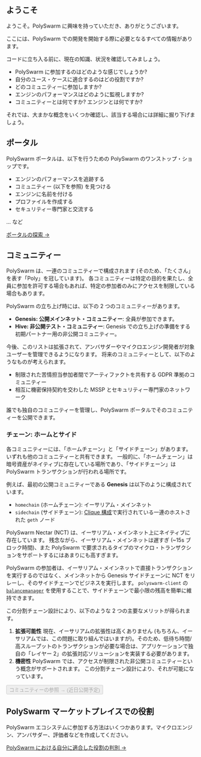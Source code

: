 ## ようこそ

ようこそ。PolySwarm に興味を持っていただき、ありがとうございます。

ここには、PolySwarm での開発を開始する際に必要となるすべての情報があります。

コードに立ち入る前に、現在の知識、状況を確認してみましょう。

* PolySwarm に参加するのはどのような感じでしょうか?
* 自分のユース・ケースに適合するのはどの役割ですか?
* どのコミュニティーに参加しますか?
* エンジンのパフォーマンスはどのように監視しますか?
* コミュニティーとは何ですか? エンジンとは何ですか?

それでは、大まかな概念をいくつか確認し、該当する場合には詳細に掘り下げましょう。

## ポータル

PolySwarm ポータルは、以下を行うための PolySwarm のワンストップ・ショップです。

* エンジンのパフォーマンスを追跡する
* コミュニティー (以下を参照) を見つける
* エンジンに名前を付ける
* プロファイルを作成する
* セキュリティー専門家と交流する

... など

[ポータルの探索 →](https://polyswarm.network/)

## コミュニティー

PolySwarm は、一連のコミュニティーで構成されます (そのため、「たくさん」を表す「Poly」を冠しています)。 各コミュニティーは特定の目的を果たし、全員に参加を許可する場合もあれば、特定の参加者のみにアクセスを制限している場合もあります。

PolySwarm の立ち上げ時には、以下の 2 つのコミュニティーがあります。

* **Genesis: 公開メインネット・コミュニティー**: 全員が参加できます。
* **Hive: 非公開テスト・コミュニティー**: Genesis での立ち上げの準備をする初期パートナー用の非公開コミュニティー。

今後、このリストは拡張されて、アンバサダーやマイクロエンジン開発者が対象ユーザーを管理できるようになります。 将来のコミュニティーとして、以下のようなものが考えられます。

* 制限された苦情担当参加者間でアーティファクトを共有する GDPR 準拠のコミュニティー
* 相互に機密保持契約を交わした MSSP とセキュリティー専門家のネットワーク

誰でも独自のコミュニティーを管理し、PolySwarm ポータルでそのコミュニティーを公開できます。

### チェーン: ホームとサイド

各コミュニティーには、「ホームチェーン」と「サイドチェーン」があります。いずれも他のコミュニティーと共有できます。 一般的に、「ホームチェーン」は暗号資産がネイティブに存在している場所であり、「サイドチェーン」は PolySwarm トランザクションが行われる場所です。

例えば、最初の公開コミュニティーである **Genesis** は以下のように構成されています。

* `homechain` (ホームチェーン): イーサリアム・メインネット
* `sidechain` (サイドチェーン): [Clique 構成](https://github.com/ethereum/EIPs/issues/225)で実行されている一連のホストされた `geth` ノード

PolySwarm Nectar (NCT) は、イーサリアム・メインネット上にネイティブに存在しています。 残念ながら、イーサリアム・メインネットは遅すぎ (~15s ブロック時間)、また PolySwarm で要求されるタイプのマイクロ・トランザクションをサポートするにはあまりにも高すぎます。

PolySwarm の参加者は、イーサリアム・メインネットで直接トランザクションを実行するのではなく、メインネットから Genesis サイドチェーンに NCT をリレーし、そのサイドチェーンでビジネスを実行します。 `polyswarm-client` の [`balancemanager`](https://github.com/polyswarm/polyswarm-client/tree/master/src/balancemanager) を使用することで、サイドチェーンで最小限の残高を簡単に維持できます。

この分割チェーン設計により、以下のような 2 つの主要なメリットが得られます。

1. **拡張可能性** 現在、イーサリアムの拡張性は高くありません (もちろん、イーサリアムでは、この問題に取り組んではいますが)。そのため、低待ち時間/高スループットのトランザクションが必要な場合は、アプリケーションで独自の「レイヤー 2」の拡張対応ソリューションを実装する必要があります。
2. **機密性** PolySwarm では、アクセスが制限された非公開コミュニティーという概念がサポートされます。 この分割チェーン設計により、それが可能になっています。

<button disabled>コミュニティーの参照 → (近日公開予定)</button>

## PolySwarm マーケットプレイスでの役割

PolySwarm エコシステムに参加する方法はいくつかあります。マイクロエンジン、アンバサダー、評価者などを作成してください。

[PolySwarm における自分に適合した役割の判別 →](/concepts-participants/)